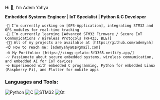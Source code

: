 
Hi 👋, I'm Adem Yahya

**Embedded Systems Engineer | IoT Specialist | Python & C Developer**

    -🔭 I’m currently working on [GPS-Application], integrating STM32 and GPS modules for real-time tracking
    -🌱 I’m currently learning [Advanced STM32 Firmware / Secure IoT Communications / Wireless Protocols (RF433, BLE)]
    -👨‍💻 All of my projects are available at [https://github.com/ademyah]
    -📫 How to reach me: [ademyahya01@gmail.com]
    -🌐 My Portfolio: [https://zingy-gelato-5f3365.netlify.app/]
    -💡 Passionate about secure embedded systems, wireless communication, and embedded AI for IoT devices
    -⚙️ Experienced with embedded C programming, Python for embedded Linux (Raspberry Pi), and Flutter for mobile apps
### Languages and Tools:
![Python](https://img.shields.io/badge/-Python-000?&logo=python)
![C](https://img.shields.io/badge/-C-000?&logo=C)
![STM32](https://img.shields.io/badge/-STM32-000?&logo=STMicroelectronics)
![Qt](https://img.shields.io/badge/-Qt-000?&logo=Qt)
